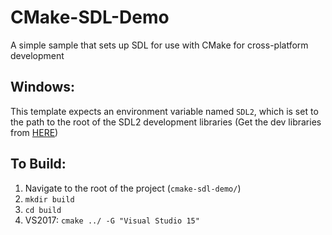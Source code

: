# CMake-SDL-Demo
A simple sample that sets up SDL for use with CMake for cross-platform development

## Windows:
This template expects an environment variable named `SDL2`, which is set to the path to the root of the SDL2 development libraries (Get the dev libraries from [HERE](https://www.libsdl.org/download-2.0.php))

## To Build:
1. Navigate to the root of the project (`cmake-sdl-demo/`)
2. `mkdir build`
3. `cd build`
4. VS2017: `cmake ../ -G "Visual Studio 15"`